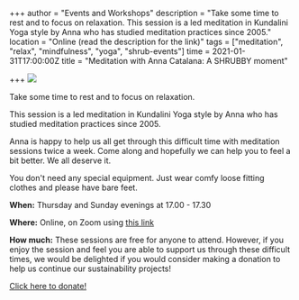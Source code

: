 +++
author = "Events and Workshops"
description = "Take some time to rest and to focus on relaxation. This session is a led meditation in Kundalini Yoga style by Anna who has studied meditation practices since 2005."
location = "Online (read the description for the link)"
tags = ["meditation", "relax", "mindfulness", "yoga", "shrub-events"]
time = 2021-01-31T17:00:00Z
title = "Meditation with Anna Catalana: A SHRUBBY moment"

+++
![](https://res.cloudinary.com/shrub-co-op/image/upload/v1611830598/shrubcoop.org/media/meditation_j9lcak.jpg)

Take some time to rest and to focus on relaxation.

This session is a led meditation in Kundalini Yoga style by Anna who has studied meditation practices since 2005.

Anna is happy to help us all get through this difficult time with meditation sessions twice a week. Come along and hopefully we can help you to feel a bit better. We all deserve it.

You don't need any special equipment. Just wear comfy loose fitting clothes and please have bare feet.

**When:** Thursday and Sunday evenings at 17.00 - 17.30

**Where:** Online, on Zoom using [this link](us02web.zoom.us)

**How much:** These sessions are free for anyone to attend. However, if you enjoy the session and feel you are able to support us through these difficult times, we would be delighted if you would consider making a donation to help us continue our sustainability projects!

[Click here to donate!](https://www.paypal.com/cgi-bin/webscr?cmd=_s-xclick&hosted_button_id=SC4STHHVLD56U&source=url)